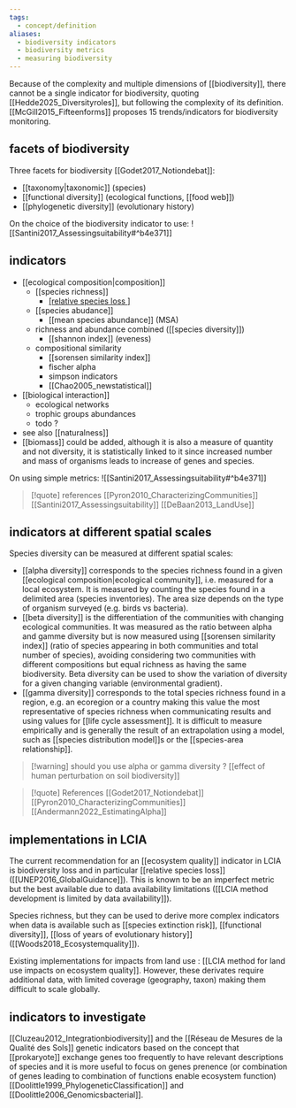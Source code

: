 ```yaml
---
tags:
  - concept/definition
aliases:
  - biodiversity indicators
  - biodiversity metrics
  - measuring biodiversity
---
```

Because of the complexity and multiple dimensions of [[biodiversity]], there cannot be a single indicator for biodiversity, quoting [[Hedde2025_Diversityroles]], but following the complexity of its definition.
[[McGill2015_Fifteenforms]]  proposes 15 trends/indicators for biodiversity monitoring.
## facets of biodiversity
Three facets for biodiversity [[Godet2017_Notiondebat]]:
- [[taxonomy|taxonomic]] (species)
- [[functional diversity]] (ecological functions, [[food web]])
- [[phylogenetic diversity]] (evolutionary history)

On the choice of the biodiversity indicator to use: ![[Santini2017_Assessingsuitability#^b4e371]]
## indicators
- [[ecological composition|composition]]
	- [[species richness]]
		- [[relative species loss ]](PDF)
	- [[species abudance]]
		- [[mean species abundance]] (MSA)
	- richness and abundance combined ([[species diversity]])
		- [[shannon index]] (eveness)
	- compositional similarity
		- [[sorensen similarity index]]
		- fischer alpha
		- simpson indicators
		- [[Chao2005_newstatistical]]
- [[biological interaction]]
	- ecological networks
	- trophic groups abundances
	- todo ?
- see also [[naturalness]]
- [[biomass]] could be added, although it is also a measure of quantity and not diversity, it is statistically linked to it since increased number and mass of organisms leads to increase of genes and species.

On using simple metrics:
![[Santini2017_Assessingsuitability#^b4e371]]

>[!quote] references
[[Pyron2010_CharacterizingCommunities]]
[[Santini2017_Assessingsuitability]]
[[DeBaan2013_LandUse]]
## indicators at different spatial scales
Species diversity can be measured at different spatial scales:
- [[alpha diversity]] corresponds to the species richness found in a given [[ecological composition|ecological community]], i.e. measured for a local ecosystem. It is measured by counting the species found in a delimited area (species inventories). The area size depends on the type of organism surveyed (e.g. birds vs bacteria).
- [[beta diversity]] is the differentiation of the communities with changing ecological communities. It was measured as the ratio between alpha and gamme diversity but is now measured using [[sorensen similarity index]] (ratio of species appearing in both communities and total number of species), avoiding considering two communities with different compositions but equal richness as having the same biodiversity. Beta diversity can be used to show the variation of diversity for a given changing variable (environmental gradient).
- [[gamma diversity]] corresponds to the total species richness found in a region, e.g. an ecoregion or a country making this value the most representative of species richness when communicating results and using values for [[life cycle assessment]]. It is difficult to measure empirically and is generally the result of an extrapolation using a model, such as [[species distribution model]]s or the [[species-area relationship]].

>[!warning] should you use alpha or gamma diversity ?
>[[effect of human perturbation on soil biodiversity]]

>[!quote] References
[[Godet2017_Notiondebat]]
[[Pyron2010_CharacterizingCommunities]]
[[Andermann2022_EstimatingAlpha]]
## implementations in LCIA
The current recommendation for an [[ecosystem quality]] indicator in LCIA is biodiversity loss and in particular [[relative species loss]] ([[UNEP2016_GlobalGuidance]]). This is known to be an imperfect metric but the best available due to data availability limitations ([[LCIA method development is limited by data availability]]).

Species richness, but they can be used to derive more complex indicators when data is available such as [[species extinction risk]], [[functional diversity]], [[loss of years of evolutionary history]] ([[Woods2018_Ecosystemquality]]).

Existing implementations for impacts from land use : [[LCIA method for land use impacts on ecosystem quality]].
However, these derivates require additional data, with limited coverage (geography, taxon) making them difficult to scale globally.
## indicators to investigate
[[Cluzeau2012_Integrationbiodiversity]] and the [[Réseau de Mesures de la Qualité des Sols]]
genetic indicators based on the concept that [[prokaryote]] exchange genes too frequently to have relevant descriptions of species and it is more useful to focus on genes prenence (or combination of genes leading to combination of functions enable ecosystem function) [[Doolittle1999_PhylogeneticClassification]] and [[Doolittle2006_Genomicsbacterial]].